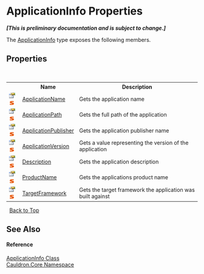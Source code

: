# ApplicationInfo Properties
 _**\[This is preliminary documentation and is subject to change.\]**_

The <a href="T_Cauldron_Core_ApplicationInfo">ApplicationInfo</a> type exposes the following members.


## Properties
&nbsp;<table><tr><th></th><th>Name</th><th>Description</th></tr><tr><td>![Public property](media/pubproperty.gif "Public property")![Static member](media/static.gif "Static member")</td><td><a href="P_Cauldron_Core_ApplicationInfo_ApplicationName">ApplicationName</a></td><td>
Gets the application name</td></tr><tr><td>![Public property](media/pubproperty.gif "Public property")![Static member](media/static.gif "Static member")</td><td><a href="P_Cauldron_Core_ApplicationInfo_ApplicationPath">ApplicationPath</a></td><td>
Gets the full path of the application</td></tr><tr><td>![Public property](media/pubproperty.gif "Public property")![Static member](media/static.gif "Static member")</td><td><a href="P_Cauldron_Core_ApplicationInfo_ApplicationPublisher">ApplicationPublisher</a></td><td>
Gets the application publisher name</td></tr><tr><td>![Public property](media/pubproperty.gif "Public property")![Static member](media/static.gif "Static member")</td><td><a href="P_Cauldron_Core_ApplicationInfo_ApplicationVersion">ApplicationVersion</a></td><td>
Gets a value representing the version of the application</td></tr><tr><td>![Public property](media/pubproperty.gif "Public property")![Static member](media/static.gif "Static member")</td><td><a href="P_Cauldron_Core_ApplicationInfo_Description">Description</a></td><td>
Gets the application description</td></tr><tr><td>![Public property](media/pubproperty.gif "Public property")![Static member](media/static.gif "Static member")</td><td><a href="P_Cauldron_Core_ApplicationInfo_ProductName">ProductName</a></td><td>
Gets the applications product name</td></tr><tr><td>![Public property](media/pubproperty.gif "Public property")![Static member](media/static.gif "Static member")</td><td><a href="P_Cauldron_Core_ApplicationInfo_TargetFramework">TargetFramework</a></td><td>
Gets the target framework the application was built against</td></tr></table>&nbsp;
<a href="#applicationinfo-properties">Back to Top</a>

## See Also


#### Reference
<a href="T_Cauldron_Core_ApplicationInfo">ApplicationInfo Class</a><br /><a href="N_Cauldron_Core">Cauldron.Core Namespace</a><br />